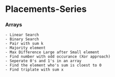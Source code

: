 # Placements-Series

### Arrays
    - Linear Search
    - Binary Search
    - Pair with sum k
    - Majority element
    - Max Difference Large after Small element
    - Find number with odd occurance (Xor approach)
    - Seperate 0's and 1's in an array
    - Find the element who's sum is cloest to 0
    - Find triplate with sum x